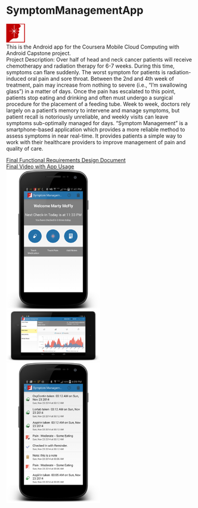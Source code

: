 SymptomManagementApp
====================

<img border="0" alt="Symptom Management App Icon" src="images/red_border_white_pain_log.png" width="50" height="50">
<br>
This is the Android app for the Coursera Mobile Cloud Computing with Android Capstone project.
<br>
Project Description:
Over half of head and neck cancer patients will receive chemotherapy and radiation
therapy for 6-7 weeks. During this time, symptoms can flare suddenly. The worst
symptom for patients is radiation-induced oral pain and sore throat. Between the 2nd
and 4th week of treatment, pain may increase from nothing to severe (i.e., “I’m
swallowing glass”) in a matter of days. Once the pain has escalated to this point,
patients stop eating and drinking and often must undergo a surgical procedure for the
placement of a feeding tube.
Week to week, doctors rely largely on a patient’s memory to intervene and manage
symptoms, but patient recall is notoriously unreliable, and weekly visits can leave
symptoms sub-optimally managed for days.
“Symptom Management” is a smartphone-based application which provides a more
reliable method to assess symptoms in near real-time. It provides patients a simple way
to work with their healthcare providers to improve management of pain and quality of
care.<br>

 <a href="doc/Final SMA Design Document.pdf">Final Functional Requirements Design Document</a>
<br>
 <a href="doc/symptom management final 11-30.mp4">Final Video with App Usage</a>
 <br>
<img border="0" src="images/checkin 1.png" width="50%" height="50%"><br>
<img border="0" src="images/dr dashboard nexus sever patient.png" width="50%" height="50%"><br>
<img border="0" src="images/patient history log.png" width="50%" height="50%"><br>


